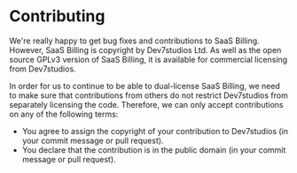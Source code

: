 # Contributing

We're really happy to get bug fixes and contributions to SaaS Billing. However, SaaS Billing is copyright by Dev7studios Ltd. As well as the open source GPLv3 version of SaaS Billing, it is available for commercial licensing from Dev7studios.

In order for us to continue to be able to dual-license SaaS Billing, we need to make sure that contributions from others do not restrict Dev7studios from separately licensing the code. Therefore, we can only accept contributions on any of the following terms:

* You agree to assign the copyright of your contribution to Dev7studios (in your commit message or pull request).
* You declare that the contribution is in the public domain (in your commit message or pull request).
